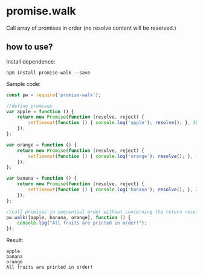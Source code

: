 # promise.walk
Call array of promises in order (no resolve content will be reserved.)

## how to use?
Install dependence:
```code
npm install promise-walk --save
```

Sample code:
```javascript
const pw = require('promise-walk');

//define promises
var apple = function () { 
	return new Promise(function (resolve, reject) {
		setTimeout(function () { console.log('apple'); resolve(); }, 3000);
	});
};

var orange = function () {
	return new Promise(function (resolve, reject) {
		setTimeout(function () { console.log('orange'); resolve(); }, 1000);
	});
};

var banana = function () {
	return new Promise(function (resolve, reject) {
		setTimeout(function () { console.log('banana'); resolve(); }, 2000);
	});
};

//call promises in sequential order without concerning the return result
pw.walk([apple, banana, orange], function () {
	console.log("All fruits are printed in order!");
});
```

Result:
```
apple
banana
orange
All fruits are printed in order!
```

